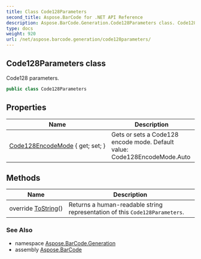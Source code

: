 ```yaml
---
title: Class Code128Parameters
second_title: Aspose.BarCode for .NET API Reference
description: Aspose.BarCode.Generation.Code128Parameters class. Code128 parameters
type: docs
weight: 920
url: /net/aspose.barcode.generation/code128parameters/
---
```

## Code128Parameters class

Code128 parameters.

```csharp
public class Code128Parameters
```

## Properties

| Name | Description |
| --- | --- |
| [Code128EncodeMode](../../aspose.barcode.generation/code128parameters/code128encodemode/) { get; set; } | Gets or sets a Code128 encode mode. Default value: Code128EncodeMode.Auto |

## Methods

| Name | Description |
| --- | --- |
| override [ToString](../../aspose.barcode.generation/code128parameters/tostring/)() | Returns a human-readable string representation of this `Code128Parameters`. |

### See Also

* namespace [Aspose.BarCode.Generation](../../aspose.barcode.generation/)
* assembly [Aspose.BarCode](../../)



